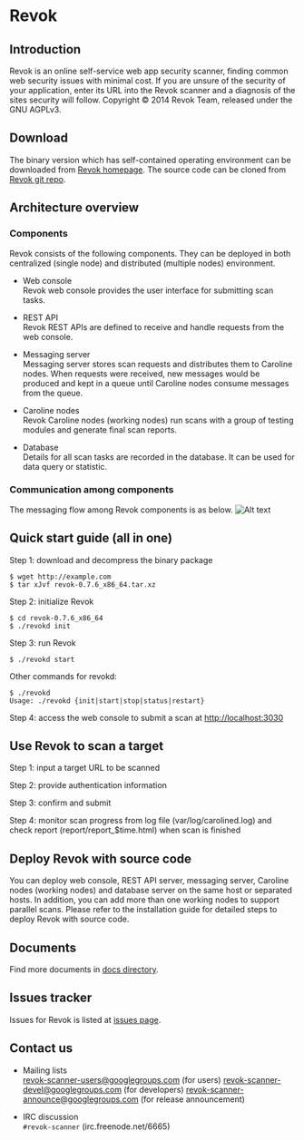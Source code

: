 # Revok

## Introduction
Revok is an online self-service web app security scanner, finding common web security issues with minimal cost. If you are unsure of the security of your application, enter its URL into the Revok scanner and a diagnosis of the sites security will follow. Copyright © 2014 Revok Team, released under the GNU AGPLv3.

## Download
The binary version which has self-contained operating environment can be downloaded from [Revok homepage](http://revok-scanner.github.io/revok).
The source code can be cloned from [Revok git repo](https://github.com/Revok-scanner/revok).

## Architecture overview
###  Components
Revok consists of the following components. They can be deployed in both centralized (single node) and distributed (multiple nodes) environment.

* Web console  
Revok web console provides the user interface for submitting scan tasks.

* REST API  
Revok REST APIs are defined to receive and handle requests from the web console.

* Messaging server  
Messaging server stores scan requests and distributes them to Caroline nodes. When requests were received, new messages would be produced and kept in a queue until Caroline nodes consume messages from the queue.

* Caroline nodes  
Revok Caroline nodes (working nodes) run scans with a group of testing modules and generate final scan reports.

* Database  
Details for all scan tasks are recorded in the database. It can be used for data query or statistic.

### Communication among components
The messaging flow among Revok components is as below.
![Alt text](http://revok-scanner.github.io/revok/images/revok_arch.png)

## Quick start guide (all in one)
Step 1: download and decompress the binary package
```
$ wget http://example.com
$ tar xJvf revok-0.7.6_x86_64.tar.xz
```
Step 2: initialize Revok
```
$ cd revok-0.7.6_x86_64
$ ./revokd init
```
Step 3: run Revok
```
$ ./revokd start
```
Other commands for revokd:
```
$ ./revokd
Usage: ./revokd {init|start|stop|status|restart}
```
Step 4: access the web console to submit a scan at <http://localhost:3030>

## Use Revok to scan a target
Step 1: input a target URL to be scanned

Step 2: provide authentication information

Step 3: confirm and submit

Step 4: monitor scan progress from log file (var/log/carolined.log) and check report (report/report_$time.html) when scan is finished


## Deploy Revok with source code
You can deploy web console, REST API server, messaging server, Caroline nodes (working nodes) and database server on the same host or separated hosts. In addition, you can add more than one working nodes to support parallel scans. Please refer to the installation guide for detailed steps to deploy Revok with source code.

## Documents
Find more documents in [docs directory](https://github.com/Revok-scanner/revok/tree/master/docs).

## Issues tracker
Issues for Revok is listed at [issues page](https://github.com/Revok-scanner/revok/issues).


## Contact us
* Mailing lists  
[revok-scanner-users@googlegroups.com](https://groups.google.com/forum/#!forum/revok-scanner-users/join) (for users)
[revok-scanner-devel@googlegroups.com](https://groups.google.com/forum/#!forum/revok-scanner-devel/join) (for developers)
[revok-scanner-announce@googlegroups.com](https://groups.google.com/forum/#!forum/revok-scanner-announce/join) (for release announcement)

* IRC discussion  
`#revok-scanner` (irc.freenode.net/6665)
